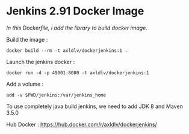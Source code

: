 # Jenkins 2.91 Docker Image

*In this Dockerfile, i add the library to build docker image.*

Build the image :
```
docker build --rm -t axldlv/dockerjenkins:1 .
```
Launch the jenkins docker :
```
docker run -d -p 49001:8080 -t axldlv/dockerjenkins:1
```
Add a volume :
```
add -v $PWD/jenkins:/var/jenkins_home
```
To use completely java build jenkins, we need to add JDK 8 and Maven 3.5.0

Hub Docker : https://hub.docker.com/r/axldlv/dockerjenkins/
